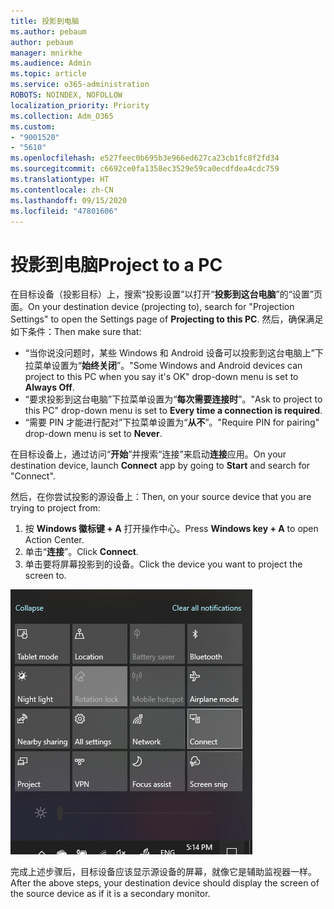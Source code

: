 ```yaml
---
title: 投影到电脑
ms.author: pebaum
author: pebaum
manager: mnirkhe
ms.audience: Admin
ms.topic: article
ms.service: o365-administration
ROBOTS: NOINDEX, NOFOLLOW
localization_priority: Priority
ms.collection: Adm_O365
ms.custom:
- "9001520"
- "5610"
ms.openlocfilehash: e527feec0b695b3e966ed627ca23cb1fc8f2fd34
ms.sourcegitcommit: c6692ce0fa1358ec3529e59ca0ecdfdea4cdc759
ms.translationtype: HT
ms.contentlocale: zh-CN
ms.lasthandoff: 09/15/2020
ms.locfileid: "47801606"
---
```

# <a name="project-to-a-pc"></a><span data-ttu-id="2e4c1-102">投影到电脑</span><span class="sxs-lookup"><span data-stu-id="2e4c1-102">Project to a PC</span></span>

<span data-ttu-id="2e4c1-103">在目标设备（投影目标）上，搜索“投影设置”以打开“**投影到这台电脑**”的“设置”页面。</span><span class="sxs-lookup"><span data-stu-id="2e4c1-103">On your destination device (projecting to), search for "Projection Settings" to open the Settings page of **Projecting to this PC**.</span></span> <span data-ttu-id="2e4c1-104">然后，确保满足如下条件：</span><span class="sxs-lookup"><span data-stu-id="2e4c1-104">Then make sure that:</span></span>
- <span data-ttu-id="2e4c1-105">“当你说没问题时，某些 Windows 和 Android 设备可以投影到这台电脑上”下拉菜单设置为“**始终关闭**”。</span><span class="sxs-lookup"><span data-stu-id="2e4c1-105">"Some Windows and Android devices can project to this PC when you say it's OK" drop-down menu is set to **Always Off**.</span></span>
- <span data-ttu-id="2e4c1-106">“要求投影到这台电脑”下拉菜单设置为“**每次需要连接时**”。</span><span class="sxs-lookup"><span data-stu-id="2e4c1-106">"Ask to project to this PC" drop-down menu is set to **Every time a connection is required**.</span></span>
- <span data-ttu-id="2e4c1-107">“需要 PIN 才能进行配对”下拉菜单设置为“**从不**”。</span><span class="sxs-lookup"><span data-stu-id="2e4c1-107">"Require PIN for pairing" drop-down menu is set to **Never**.</span></span>

<span data-ttu-id="2e4c1-108">在目标设备上，通过访问“**开始**”并搜索“连接”来启动**连接**应用。</span><span class="sxs-lookup"><span data-stu-id="2e4c1-108">On your destination device, launch **Connect** app by going to **Start** and search for "Connect".</span></span>

<span data-ttu-id="2e4c1-109">然后，在你尝试投影的源设备上：</span><span class="sxs-lookup"><span data-stu-id="2e4c1-109">Then, on your source device that you are trying to project from:</span></span>

1. <span data-ttu-id="2e4c1-110">按 **Windows 徽标键 + A** 打开操作中心。</span><span class="sxs-lookup"><span data-stu-id="2e4c1-110">Press **Windows key + A** to open Action Center.</span></span>
2. <span data-ttu-id="2e4c1-111">单击“**连接**”。</span><span class="sxs-lookup"><span data-stu-id="2e4c1-111">Click **Connect**.</span></span>
3. <span data-ttu-id="2e4c1-112">单击要将屏幕投影到的设备。</span><span class="sxs-lookup"><span data-stu-id="2e4c1-112">Click the device you want to project the screen to.</span></span>

![投影到电脑](media/project-to-a-pc.png)

<span data-ttu-id="2e4c1-114">完成上述步骤后，目标设备应该显示源设备的屏幕，就像它是辅助监视器一样。</span><span class="sxs-lookup"><span data-stu-id="2e4c1-114">After the above steps, your destination device should display the screen of the source device as if it is a secondary monitor.</span></span>
